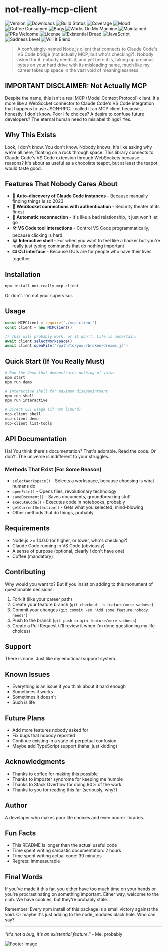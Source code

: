 # not-really-mcp-client

![Version](https://img.shields.io/badge/version-1.0.0--existential--crisis-ff69b4)
![Downloads](https://img.shields.io/badge/downloads-just%20me-red)
![Build Status](https://img.shields.io/badge/build-probably%20broken-orange)
![Coverage](https://img.shields.io/badge/coverage-0%25-critical)
![Mood](https://img.shields.io/badge/mood-questionable-yellow)
![Coffee Consumed](https://img.shields.io/badge/coffee%20consumed-∞-brown)
![Bugs](https://img.shields.io/badge/bugs-yes-green)
![Works On My Machine](https://img.shields.io/badge/works%20on-my%20machine-blue)
![Maintained](https://img.shields.io/badge/maintained-when%20I%20feel%20like%20it-lightgrey)
![PRs Welcome](https://img.shields.io/badge/PRs-sure%20why%20not-brightgreen)
![License](https://img.shields.io/badge/license-MIT%20(Maybe%20It's%20Terrible)-blueviolet)
![Existential Dread](https://img.shields.io/badge/existential%20dread-100%25-black)
![JavaScript](https://img.shields.io/badge/javascript-regrettably-yellow)
![Sadness Level](https://img.shields.io/badge/sadness-maximum-blue)
![Will It Blend](https://img.shields.io/badge/will%20it%20blend-don't%20try-red)

> A confusingly-named Node.js client that connects to Claude Code's VS Code bridge (not actually MCP, but who's checking?). Nobody asked for it, nobody needs it, and yet here it is, taking up precious bytes on your hard drive with its misleading name, much like my career takes up space in the vast void of meaninglessness.

## IMPORTANT DISCLAIMER: Not Actually MCP

Despite the name, this isn't a real MCP (Model Context Protocol) client. It's more like a WebSocket connector to Claude Code's VS Code integration that happens to use JSON-RPC. I called it an MCP client because... honestly, I don't know. Poor life choices? A desire to confuse future developers? The eternal human need to mislabel things? Yes.

## Why This Exists

Look, I don't know. You don't know. Nobody knows. It's like asking why we're all here, floating on a rock through space. This library connects to Claude Code's VS Code extension through WebSockets because... reasons? It's about as useful as a chocolate teapot, but at least the teapot would taste good.

## Features That Nobody Cares About

- 🎯 **Auto-discovery of Claude Code instances** - Because manually finding things is so 2023
- 🔌 **WebSocket connections with authentication** - Security theater at its finest
- 🔄 **Automatic reconnection** - It's like a bad relationship, it just won't let go
- 🛠️ **VS Code tool interactions** - Control VS Code programmatically, because clicking is hard
- 😭 **Interactive shell** - For when you want to feel like a hacker but you're really just typing commands that do nothing important
- 📟 **CLI interface** - Because GUIs are for people who have their lives together

## Installation

```bash
npm install not-really-mcp-client
```

Or don't. I'm not your supervisor.

## Usage

```javascript
const MCPClient = require('./mcp-client')
const client = new MCPClient()

// This will probably work, or it won't. Life is uncertain.
await client.selectWorkspace()
await client.openFile('/path/to/your/broken/dreams.js')
```

## Quick Start (If You Really Must)

```bash
# Run the demo that demonstrates nothing of value
npm start
npm run demo

# Interactive shell for maximum disappointment
npm run shell
npm run interactive

# Direct CLI usage (if npm link'd)
mcp-client shell
mcp-client demo
mcp-client list-tools
```

## API Documentation

Ha! You think there's documentation? That's adorable. Read the code. Or don't. The universe is indifferent to your struggles.

### Methods That Exist (For Some Reason)

- `selectWorkspace()` - Selects a workspace, because choosing is what humans do
- `openFile()` - Opens files, revolutionary technology
- `saveDocument()` - Saves documents, groundbreaking stuff
- `executeCode()` - Executes code in notebooks, probably
- `getCurrentSelection()` - Gets what you selected, mind-blowing
- Other methods that do things, probably

## Requirements

- Node.js >= 14.0.0 (or higher, or lower, who's checking?)
- Claude Code running in VS Code (obviously)
- A sense of purpose (optional, clearly I don't have one)
- Coffee (mandatory)

## Contributing

Why would you want to? But if you insist on adding to this monument of questionable decisions:

1. Fork it (like your career path)
2. Create your feature branch (`git checkout -b feature/more-sadness`)
3. Commit your changes (`git commit -am 'Add some feature nobody needs'`)
4. Push to the branch (`git push origin feature/more-sadness`)
5. Create a Pull Request (I'll review it when I'm done questioning my life choices)

## Support

There is none. Just like my emotional support system.

## Known Issues

- Everything is an issue if you think about it hard enough
- Sometimes it works
- Sometimes it doesn't
- Such is life

## Future Plans

- Add more features nobody asked for
- Fix bugs that nobody reported
- Continue existing in a state of perpetual confusion
- Maybe add TypeScript support (haha, just kidding)

## Acknowledgments

- Thanks to coffee for making this possible
- Thanks to imposter syndrome for keeping me humble
- Thanks to Stack Overflow for doing 90% of the work
- Thanks to you for reading this far (seriously, why?)

## Author

A developer who makes poor life choices and even poorer libraries.

## Fun Facts

- This README is longer than the actual useful code
- Time spent writing sarcastic documentation: 2 hours
- Time spent writing actual code: 30 minutes
- Regrets: Immeasurable

## Final Words

If you've made it this far, you either have too much time on your hands or you're procrastinating on something important. Either way, welcome to the club. We have cookies, but they're probably stale.

Remember: Every npm install of this package is a small victory against the void. Or maybe it's just adding to the node_modules black hole. Who can say?

---

*"It's not a bug, it's an existential feature."* - Me, probably

![Footer Image](https://img.shields.io/badge/why%20are%20you%20still%20here-seriously-red)